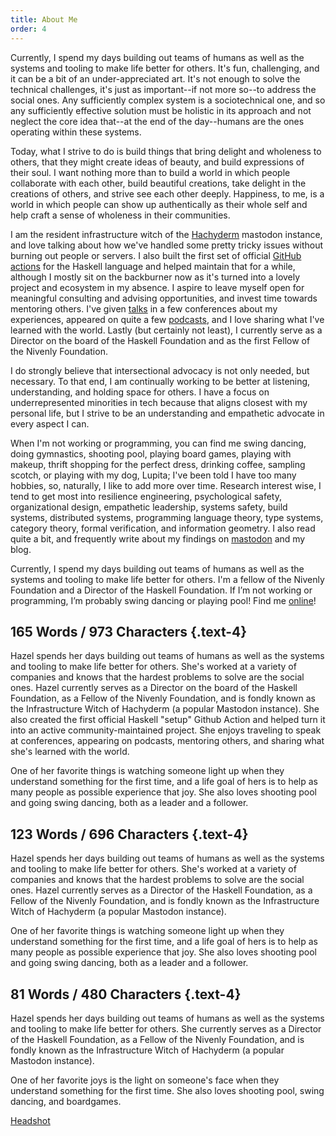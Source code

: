 ```yaml
---
title: About Me
order: 4
---
```


<div data-atabs class="flow">
  <section id="long" data-atabs-panel data-atabs-tab-label="Long" class="flow">

Currently, I spend my days building out teams of humans as well as the systems and tooling to make life better for others.
It's fun, challenging, and it can be a bit of an under-appreciated art.
It's not enough to solve the technical challenges, it's just as important--if not more so--to address the social ones.
Any sufficiently complex system is a sociotechnical one, and so any sufficiently effective solution must be holistic in its approach and not neglect the core idea that--at the end of the day--humans are the ones operating within these systems.

Today, what I strive to do is build things that bring delight and wholeness to others, that they might create ideas of beauty, and build expressions of their soul.
I want nothing more than to build a world in which people collaborate with each other, build beautiful creations, take delight in the creations of others, and strive see each other deeply.
Happiness, to me, is a world in which people can show up authentically as their whole self and help craft a sense of wholeness in their communities.

I am the resident infrastructure witch of the [Hachyderm](https://hachyderm.io) mastodon instance, and love talking about how we've handled some pretty tricky issues without burning out people or servers.
I also built the first set of official [GitHub actions](https://github.com/haskell-actions/setup) for the Haskell language and helped maintain that for a while, although I mostly sit on the backburner now as it's turned into a lovely project and ecosystem in my absence.
I aspire to leave myself open for meaningful consulting and advising opportunities, and invest time towards mentoring others.
I've given [talks](/media#speaking) in a few conferences about my experiences, appeared on quite a few [podcasts](/media#podcasts), and I love sharing what I've learned with the world.
Lastly (but certainly not least), I currently serve as a Director on the board of the Haskell Foundation and as the first Fellow of the Nivenly Foundation.

I do strongly believe that intersectional advocacy is not only needed, but necessary.
To that end, I am continually working to be better at listening, understanding, and holding space for others.
I have a focus on underrepresented minorities in tech because that aligns closest with my personal life, but I strive to be an understanding and empathetic advocate in every aspect I can.

When I'm not working or programming, you can find me swing dancing, doing gymnastics, shooting pool, playing board games, playing with makeup, thrift shopping for the perfect dress, drinking coffee, sampling scotch, or playing with my dog, Lupita; I've been told I have too many hobbies, so, naturally, I like to add more over time.
Research interest wise, I tend to get most into resilience engineering, psychological safety, organizational design, empathetic leadership, systems safety, build systems, distributed systems, programming language theory, type systems, category theory, formal verification, and information geometry.
I also read quite a bit, and frequently write about my findings on [mastodon]({{socialMedia.mastodon.url}}) and my blog.

  </section>
  <section id="short" data-atabs-panel data-atabs-tab-label="Short" class="flow">

Currently, I spend my days building out teams of humans as well as the systems and tooling to make life better for others.
I'm a fellow of the Nivenly Foundation and a Director of the Haskell Foundation.
If I’m not working or programming, I’m probably swing dancing or playing pool!
Find me [online](/contact)!

  </section>
  <section id="speaker" data-atabs-panel data-atabs-tab-label="Speaker" class="flow">

## 165 Words / 973 Characters {.text-4}

Hazel spends her days building out teams of humans as well as the systems and tooling to make life better for others.
She's worked at a variety of companies and knows that the hardest problems to solve are the social ones.
Hazel currently serves as a Director on the board of the Haskell Foundation, as a Fellow of the Nivenly Foundation, and is fondly known as the Infrastructure Witch of Hachyderm (a popular Mastodon instance).
She also created the first official Haskell "setup" Github Action and helped turn it into an active community-maintained project.
She enjoys traveling to speak at conferences, appearing on podcasts, mentoring others, and sharing what she's learned with the world.

One of her favorite things is watching someone light up when they understand something for the first time, and a life goal of hers is to help as many people as possible experience that joy.
She also loves shooting pool and going swing dancing, both as a leader and a follower.

## 123 Words / 696 Characters {.text-4}

Hazel spends her days building out teams of humans as well as the systems and tooling to make life better for others.
She's worked at a variety of companies and knows that the hardest problems to solve are the social ones.
Hazel currently serves as a Director of the Haskell Foundation, as a Fellow of the Nivenly Foundation, and is fondly known as the Infrastructure Witch of Hachyderm (a popular Mastodon instance).

One of her favorite things is watching someone light up when they understand something for the first time, and a life goal of hers is to help as many people as possible experience that joy.
She also loves shooting pool and going swing dancing, both as a leader and a follower.

## 81 Words / 480 Characters {.text-4}

Hazel spends her days building out teams of humans as well as the systems and tooling to make life better for others.
She currently serves as a Director of the Haskell Foundation, as a Fellow of the Nivenly Foundation, and is fondly known as the Infrastructure Witch of Hachyderm (a popular Mastodon instance).

One of her favorite joys is the light on someone's face when they understand something for the first time.
She also loves shooting pool, swing dancing, and boardgames.

[Headshot](/images/og.jpg)

  </section>
</div>

<script data-helmet="tabs-page" async defer>
{% include "tabs.js" %}
</script>

<style data-helmet="tabs-style">
{% include "tabs.css" %}
</style>
